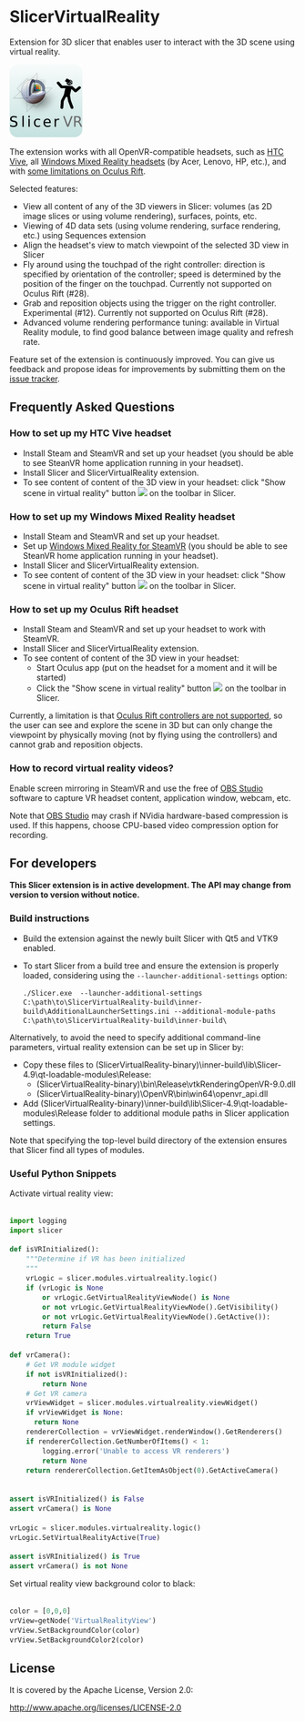 SlicerVirtualReality
====================

Extension for 3D slicer that enables user to interact with the 3D scene using virtual reality.

![](SlicerVirtualReality.png)

The extension works with all OpenVR-compatible headsets, such as [HTC Vive](#setup-htc-vive), all [Windows Mixed Reality headsets](#setup-windows-mixed-reality) (by Acer, Lenovo, HP, etc.), and with [some limitations on Oculus Rift](#setup-oculus-rift).

Selected features:
- View all content of any of the 3D viewers in Slicer: volumes (as 2D image slices or using volume rendering), surfaces, points, etc.
- Viewing of 4D data sets (using volume rendering, surface rendering, etc.) using Sequences extension
- Align the headset's view to match viewpoint of the selected 3D view in Slicer
- Fly around using the touchpad of the right controller: direction is specified by orientation of the controller; speed is determined by the position of the finger on the touchpad. Currently not supported on Oculus Rift (#28).
- Grab and reposition objects using the trigger on the right controller. Experimental (#12). Currently not supported on Oculus Rift (#28).
- Advanced volume rendering performance tuning: available in Virtual Reality module, to find good balance between image quality and refresh rate.

Feature set of the extension is continuously improved. You can give us feedback and propose ideas for improvements by submitting them on the [issue tracker](https://github.com/KitwareMedical/SlicerVirtualReality/issues).

Frequently Asked Questions
--------------------------

<a name="setup-htc-vive" />

### How to set up my HTC Vive headset

- Install Steam and SteamVR and set up your headset (you should be able to see SteanVR home application running in your headset).
- Install Slicer and SlicerVirtualReality extension.
- To see content of content of the 3D view in your headset: click "Show scene in virtual reality" button <img src="https://github.com/KitwareMedical/SlicerVirtualReality/raw/master/VirtualReality/Resources/Icons/VirtualRealityHeadset.png" width="24"> on the toolbar in Slicer.

<a name="setup-windows-mixed-reality" />

### How to set up my Windows Mixed Reality headset

- Install Steam and SteamVR and set up your headset.
- Set up [Windows Mixed Reality for SteamVR](https://docs.microsoft.com/en-us/windows/mixed-reality/enthusiast-guide/using-steamvr-with-windows-mixed-reality) (you should be able to see SteanVR home application running in your headset).
- Install Slicer and SlicerVirtualReality extension.
- To see content of content of the 3D view in your headset: click "Show scene in virtual reality" button <img src="https://github.com/KitwareMedical/SlicerVirtualReality/raw/master/VirtualReality/Resources/Icons/VirtualRealityHeadset.png" width="24"> on the toolbar in Slicer.

<a name="setup-oculus-rift" />

### How to set up my Oculus Rift headset

- Install Steam and SteamVR and set up your headset to work with SteamVR.
- Install Slicer and SlicerVirtualReality extension.
- To see content of content of the 3D view in your headset:
  - Start Oculus app (put on the headset for a moment and it will be started)
  - Click the "Show scene in virtual reality" button <img src="https://github.com/KitwareMedical/SlicerVirtualReality/raw/master/VirtualReality/Resources/Icons/VirtualRealityHeadset.png" width="24"> on the toolbar in Slicer.

Currently, a limitation is that [Oculus Rift controllers are not supported](https://github.com/KitwareMedical/SlicerVirtualReality/issues/28), so the user can see and explore the scene in 3D but can only change the viewpoint by physically moving (not by flying using the controllers) and cannot grab and reposition objects.

### How to record virtual reality videos?

Enable screen mirroring in SteamVR and use the free of [OBS Studio](https://obsproject.com/) software to capture VR headset content, application window, webcam, etc.

Note that [OBS Studio](https://obsproject.com/) may crash if NVidia hardware-based compression is used. If this happens, choose CPU-based video compression option for recording.

For developers
--------------

**This Slicer extension is in active development. The API may change from version to version without notice.**

### Build instructions

- Build the extension against the newly built Slicer with Qt5 and VTK9 enabled.
- To start Slicer from a build tree and ensure the extension is properly loaded, considering using the ``--launcher-additional-settings`` option:

   ```
   ./Slicer.exe  --launcher-additional-settings C:\path\to\SlicerVirtualReality-build\inner-build\AdditionalLauncherSettings.ini --additional-module-paths C:\path\to\SlicerVirtualReality-build\inner-build\
   ```

Alternatively, to avoid the need to specify additional command-line parameters, virtual reality extension can be set up in Slicer by:
- Copy these files to (SlicerVirtualReality-binary)\inner-build\lib\Slicer-4.9\qt-loadable-modules\Release:
  - (SlicerVirtualReality-binary)\bin\Release\vtkRenderingOpenVR-9.0.dll
  - (SlicerVirtualReality-binary)\OpenVR\bin\win64\openvr_api.dll
- Add (SlicerVirtualReality-binary)\inner-build\lib\Slicer-4.9\qt-loadable-modules\Release folder to additional module paths in Slicer application settings.

Note that specifying the top-level build directory of the extension ensures that Slicer find all types of modules.

### Useful Python Snippets

Activate virtual reality view:

```python

import logging
import slicer

def isVRInitialized():
    """Determine if VR has been initialized
    """
    vrLogic = slicer.modules.virtualreality.logic()
    if (vrLogic is None
        or vrLogic.GetVirtualRealityViewNode() is None
        or not vrLogic.GetVirtualRealityViewNode().GetVisibility()
        or not vrLogic.GetVirtualRealityViewNode().GetActive()):
        return False
    return True

def vrCamera():
    # Get VR module widget
    if not isVRInitialized():
        return None
    # Get VR camera
    vrViewWidget = slicer.modules.virtualreality.viewWidget()
    if vrViewWidget is None:
      return None
    rendererCollection = vrViewWidget.renderWindow().GetRenderers()
    if rendererCollection.GetNumberOfItems() < 1:
        logging.error('Unable to access VR renderers')
        return None
    return rendererCollection.GetItemAsObject(0).GetActiveCamera()


assert isVRInitialized() is False
assert vrCamera() is None

vrLogic = slicer.modules.virtualreality.logic()
vrLogic.SetVirtualRealityActive(True)

assert isVRInitialized() is True
assert vrCamera() is not None


```

Set virtual reality view background color to black:

```python

color = [0,0,0]
vrView=getNode('VirtualRealityView')
vrView.SetBackgroundColor(color)
vrView.SetBackgroundColor2(color)

```

License
-------

It is covered by the Apache License, Version 2.0:

http://www.apache.org/licenses/LICENSE-2.0
